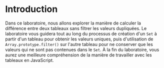 # Introduction

Dans ce laboratoire, nous allons explorer la manière de calculer la différence entre deux tableaux sans filtrer les valeurs dupliquées. Le laboratoire vous guidera tout au long du processus de création d'un `Set` à partir d'un tableau pour obtenir les valeurs uniques, puis d'utilisation de `Array.prototype.filter()` sur l'autre tableau pour ne conserver que les valeurs qui ne sont pas contenues dans le `Set`. À la fin du laboratoire, vous aurez une meilleure compréhension de la manière de travailler avec les tableaux en JavaScript.

